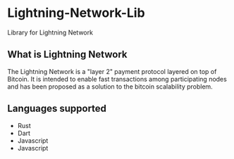 # Lightning-Network-Lib

Library for Lightning Network

## What is Lightning Network

The Lightning Network is a "layer 2" payment protocol layered on top of Bitcoin. It is intended to enable fast transactions among participating nodes and has been proposed as a solution to the bitcoin scalability problem.

## Languages supported

- Rust
- Dart
- Javascript
- Javascript

